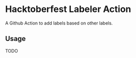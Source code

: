 # Hacktoberfest Labeler Action

A Github Action to add labels based on other labels.

## Usage

TODO
